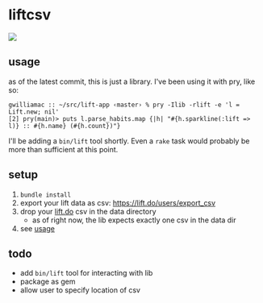 # liftcsv

![](http://cl.ly/image/2g062R1l0f1c/Screen%20Shot%202014-04-05%20at%2010.32.17%20PM.png)

usage
---

as of the latest commit, this is just a library. I've been using it with pry, like so:

```
gwilliamac :: ~/src/lift-app ‹master› % pry -Ilib -rlift -e 'l = Lift.new; nil'
[2] pry(main)> puts l.parse_habits.map {|h| "#{h.sparkline(:lift => l)} :: #{h.name} (#{h.count})"}
```

I'll be adding a `bin/lift` tool shortly. Even a `rake` task would probably be more than sufficient at this point.


setup
---

1. `bundle install`
2. export your lift data as csv: <https://lift.do/users/export_csv>
2. drop your [lift.do](https://lift.do) csv in the data directory
    - as of right now, the lib expects exactly one csv in the data dir
3. see [usage](#usage)


todo
---

- add `bin/lift` tool for interacting with lib
- package as gem
- allow user to specify location of csv
